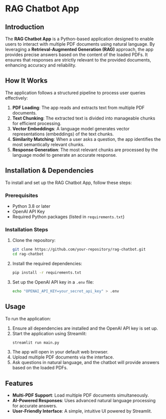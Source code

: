 # RAG Chatbot App

## Introduction
The **RAG Chatbot App** is a Python-based application designed to enable users to interact with multiple PDF documents using natural language. By leveraging a **Retrieval-Augmented Generation (RAG)** approach, the app provides precise answers based on the content of the loaded PDFs. It ensures that responses are strictly relevant to the provided documents, enhancing accuracy and reliability.

## How It Works
The application follows a structured pipeline to process user queries effectively:

1. **PDF Loading**: The app reads and extracts text from multiple PDF documents.
2. **Text Chunking**: The extracted text is divided into manageable chunks for efficient processing.
3. **Vector Embeddings**: A language model generates vector representations (embeddings) of the text chunks.
4. **Similarity Matching**: When a user asks a question, the app identifies the most semantically relevant chunks.
5. **Response Generation**: The most relevant chunks are processed by the language model to generate an accurate response.

## Installation & Dependencies
To install and set up the RAG Chatbot App, follow these steps:

### Prerequisites
- Python 3.8 or later
- OpenAI API Key
- Required Python packages (listed in `requirements.txt`)

### Installation Steps
1. Clone the repository:
   ```bash
   git clone https://github.com/your-repository/rag-chatbot.git
   cd rag-chatbot
   ```
2. Install the required dependencies:
   ```bash
   pip install -r requirements.txt
   ```
3. Set up the OpenAI API key in a `.env` file:
   ```bash
   echo "OPENAI_API_KEY=your_secret_api_key" > .env
   ```

## Usage
To run the application:

1. Ensure all dependencies are installed and the OpenAI API key is set up.
2. Start the application using Streamlit:
   ```bash
   streamlit run main.py
   ```
3. The app will open in your default web browser.
4. Upload multiple PDF documents via the interface.
5. Ask questions in natural language, and the chatbot will provide answers based on the loaded PDFs.

## Features
- **Multi-PDF Support**: Load multiple PDF documents simultaneously.
- **AI-Powered Responses**: Uses advanced natural language processing for accurate answers.
- **User-Friendly Interface**: A simple, intuitive UI powered by Streamlit.
